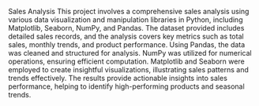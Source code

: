 Sales Analysis
This project involves a comprehensive sales analysis using various data visualization and manipulation libraries in Python, including Matplotlib, Seaborn, NumPy, and Pandas. The dataset provided includes detailed sales records, and the analysis covers key metrics such as total sales, monthly trends, and product performance. Using Pandas, the data was cleaned and structured for analysis. NumPy was utilized for numerical operations, ensuring efficient computation. Matplotlib and Seaborn were employed to create insightful visualizations, illustrating sales patterns and trends effectively. The results provide actionable insights into sales performance, helping to identify high-performing products and seasonal trends.

